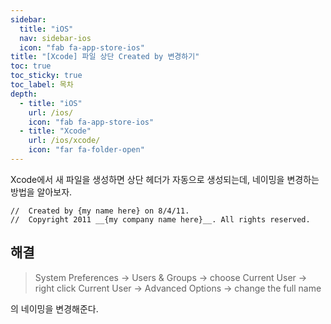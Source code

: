 ```yaml
---
sidebar:
  title: "iOS"
  nav: sidebar-ios
  icon: "fab fa-app-store-ios"
title: "[Xcode] 파일 상단 Created by 변경하기"
toc: true
toc_sticky: true
toc_label: 목차
depth: 
  - title: "iOS"
    url: /ios/
    icon: "fab fa-app-store-ios"
  - title: "Xcode"
    url: /ios/xcode/
    icon: "far fa-folder-open"
---
```

Xcode에서 새 파일을 생성하면 상단 헤더가 자동으로 생성되는데, 네이밍을 변경하는 방법을 알아보자.
```
//  Created by {my name here} on 8/4/11.
//  Copyright 2011 __{my company name here}__. All rights reserved.
```

## 해결
>System Preferences -> Users & Groups -> choose Current User -> right click Current User -> Advanced Options -> change the full name

의 네이밍을 변경해준다.
